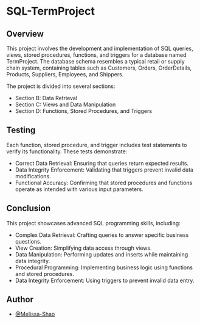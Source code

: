 # SQL-TermProject
## Overview
This project involves the development and implementation of SQL queries, views, stored procedures, functions, and triggers for a database named TermProject. The database schema resembles a typical retail or supply chain system, containing tables such as Customers, Orders, OrderDetails, Products, Suppliers, Employees, and Shippers.

The project is divided into several sections:

- Section B: Data Retrieval
- Section C: Views and Data Manipulation
- Section D: Functions, Stored Procedures, and Triggers

## Testing
Each function, stored procedure, and trigger includes test statements to verify its functionality. These tests demonstrate:

- Correct Data Retrieval: Ensuring that queries return expected results.
- Data Integrity Enforcement: Validating that triggers prevent invalid data modifications.
- Functional Accuracy: Confirming that stored procedures and functions operate as intended with various input parameters.

## Conclusion
This project showcases advanced SQL programming skills, including:

- Complex Data Retrieval: Crafting queries to answer specific business questions.
- View Creation: Simplifying data access through views.
- Data Manipulation: Performing updates and inserts while maintaining data integrity.
- Procedural Programming: Implementing business logic using functions and stored procedures.
- Data Integrity Enforcement: Using triggers to prevent invalid data entry.

## Author
- [@Melissa-Shao](https://github.com/Melissa-Shao)
